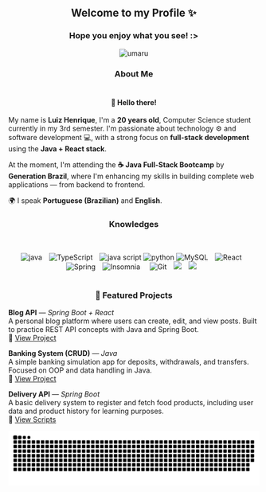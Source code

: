<h2 align="center">Welcome to my Profile ✨</h2>

<h3 align="center">Hope you enjoy what you see! :></h3>

<div align="center">
  <img src="https://i.pinimg.com/originals/15/1e/7c/151e7c8ad9fb2cab39b09a47ec0f45d6.gif" alt="umaru" width="450" />
</div>


<h3 align="center">About Me</h1>

#
<h4 align="center">👋 Hello there!</h4>
My name is <strong>Luiz Henrique</strong>, I'm a <strong>20 years old</strong>, Computer Science student currently in my 3rd semester.  
I'm passionate about technology ⚙️ and software development 💻, with a strong focus on <strong>full-stack development</strong> using the <strong>Java + React stack</strong>.

At the moment, I'm attending the <strong>☕ Java Full-Stack Bootcamp</strong> by <strong>Generation Brazil</strong>, where I'm enhancing my skills in building complete web applications — from backend to frontend.

🌍 I speak **Portuguese (Brazilian)** and **English**.

<h3 align="center">Knowledges</h3>
<br>

<p align="center">
  <img src="https://cdn.jsdelivr.net/gh/devicons/devicon@latest/icons/java/java-original.svg" alt="java"width="40" height="40"style="padding-right:10px"/>
  <img src="https://cdn.jsdelivr.net/gh/devicons/devicon@latest/icons/typescript/typescript-original.svg" alt="TypeScript" width="40"style="padding-right:10px" />
  <img src="https://cdn.jsdelivr.net/gh/devicons/devicon@latest/icons/javascript/javascript-original.svg" alt="java script" width="40" height="40" />
  <img src="https://cdn.jsdelivr.net/gh/devicons/devicon@latest/icons/python/python-original.svg" alt ="python"width="40" height="40"/>
  <img src="https://cdn.jsdelivr.net/gh/devicons/devicon@latest/icons/mysql/mysql-original.svg" alt="MySQL" width="40" style="padding-right:10px"/>
  <img src="https://cdn.jsdelivr.net/gh/devicons/devicon@latest/icons/react/react-original.svg" alt="React" width="40" style="padding-right:10px"/>
  <img src="https://cdn.jsdelivr.net/gh/devicons/devicon@latest/icons/spring/spring-original.svg" alt="Spring" width="40" style="padding-right:10px"/>
  <img src="https://cdn.jsdelivr.net/gh/devicons/devicon@latest/icons/insomnia/insomnia-original.svg" alt="Insomnia" width="40" height="40"; style="padding-right:15px" />
  <img src="https://cdn.jsdelivr.net/gh/devicons/devicon@latest/icons/git/git-original.svg" alt="Git" width="40" style="padding-right:10px"/>
    <img src="https://cdn.jsdelivr.net/gh/devicons/devicon@latest/icons/github/github-original.svg" width="40"style="padding-right:10px"/>
    <img src="https://cdn.jsdelivr.net/gh/devicons/devicon@latest/icons/eclipse/eclipse-original.svg" width="40" style="padding-right:10px"/>
</p>

#

<h3 align="center">🚀 Featured Projects</h3>

**Blog API** — *Spring Boot + React*  
A personal blog platform where users can create, edit, and view posts. Built to practice REST API concepts with Java and Spring Boot.  
🔗 [View Project](https://github.com/luizsantos7/blogpessoal-_spring)



**Banking System (CRUD)** — *Java*  
A simple banking simulation app for deposits, withdrawals, and transfers. Focused on OOP and data handling in Java.  
🔗 [View Project](https://github.com/luizsantos7/conta_bancaria)


**Delivery API** — *Spring Boot*  
A basic delivery system to register and fetch food products, including user data and product history for learning purposes.  
🔗 [View Scripts](https://github.com/Grupo05-Java82/delivery)



<picture align="center">
  <source media="(prefers-color-scheme: dark)" srcset="https://raw.githubusercontent.com/mari4souza/mari4souza/output/github-contribution-grid-snake-dark.svg">
  <source media="(prefers-color-scheme: light)" srcset="https://raw.githubusercontent.com/mari4souza/mari4souza/output/github-contribution-grid-snake-dark.svg">
  <img align="center" alt="github contribution grid snake animation" src="https://raw.githubusercontent.com/mari4souza/mari4souza/output/github-contribution-grid-snake.svg">
</picture>
